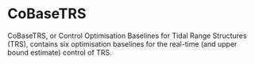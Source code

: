 # CoBaseTRS
CoBaseTRS, or Control Optimisation Baselines for Tidal Range Structures (TRS), contains six optimisation baselines for the real-time (and upper bound estimate) control of TRS.
